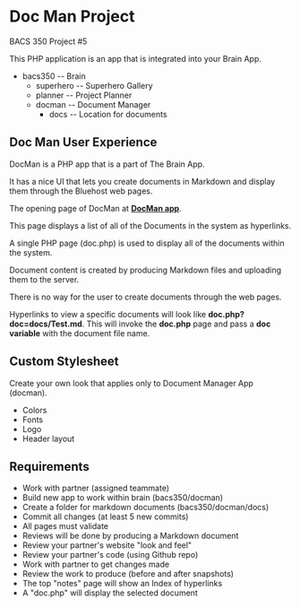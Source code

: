 # Doc Man Project

BACS 350 Project #5 

This PHP application is an app that is integrated into your Brain App.

* bacs350 -- Brain
    * superhero -- Superhero Gallery
    * planner -- Project Planner
    * docman -- Document Manager
        * docs -- Location for documents
        
        
## Doc Man User Experience

DocMan is a PHP app that is a part of The Brain App.

It has a nice UI that lets you create documents in Markdown and display them through the Bluehost web pages.

The opening page of DocMan at **[DocMan app](https://dvandiver.com/bacs350/docman)**.

This page displays a list of all of the Documents in the system as hyperlinks.

A single PHP page (doc.php) is used to display all of the documents within the system.

Document content is created by producing Markdown files and uploading them to the server.

There is no way for the user to create documents through the web pages.

Hyperlinks to view a specific documents will look like **doc.php?doc=docs/Test.md**.  This will invoke the 
**doc.php** page and pass a **doc variable** with the document file name.


## Custom Stylesheet

Create your own look that applies only to Document Manager App (docman).

* Colors
* Fonts
* Logo
* Header layout


## Requirements

* Work with partner (assigned teammate)
* Build new app to work within brain (bacs350/docman)
* Create a folder for markdown documents (bacs350/docman/docs)
* Commit all changes (at least 5 new commits)
* All pages must validate
* Reviews will be done by producing a Markdown document
* Review your partner's website "look and feel"
* Review your partner's code (using Github repo)
* Work with partner to get changes made
* Review the work to produce (before and after snapshots)
* The top "notes" page will show an Index of hyperlinks
* A "doc.php" will display the selected document

